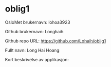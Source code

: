 # oblig1

OsloMet brukernavn: lohoa3923

Github brukernavn: Longhaih

Github repo URL: https://github.com/Lohaih/oblig1

Fullt navn: Long Hai Hoang

Kort beskrivelse av applikasjon: